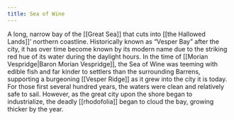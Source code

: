 ```yaml
---
title: Sea of Wine
---
```


A long, narrow bay of the [[Great Sea]] that cuts into [[the Hallowed Lands]]’ northern coastline. Historically known as “Vesper Bay” after the city, it has over time become known by its modern name due to the striking red hue of its water during the daylight hours.
In the time of [[Morian Vespridge|Baron Morian Vespridge]], the Sea of Wine was teeming with edible fish and far kinder to settlers than the surrounding Barrens, supporting a burgeoning [[Vesper Ridge]] as it grew into the city it is today. For those first several hundred years, the waters were clean and relatively safe to sail. However, as the great city upon the shore began to industrialize, the deadly [[rhodofolia]] began to cloud the bay, growing thicker by the year.